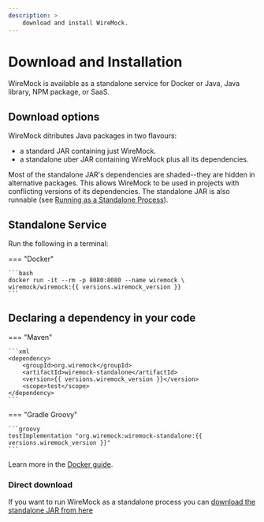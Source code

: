 ```yaml
---
description: >
    download and install WireMock.
---
```


# Download and Installation

WireMock is available as a standalone service for Docker or Java, Java library, NPM package, or SaaS.

## Download options

WireMock ditributes Java packages in two flavours:
- a standard JAR containing just WireMock.
- a standalone uber JAR containing WireMock plus all its dependencies.

Most of the standalone JAR's dependencies are shaded--they are hidden in alternative packages. This allows WireMock to be used in projects with
conflicting versions of its dependencies. The standalone JAR is also runnable (see [Running as a Standalone Process](./running-standalone.md)).

## Standalone Service

Run the following in a terminal:

=== "Docker"

    ```bash
    docker run -it --rm -p 8080:8080 --name wiremock \
    wiremock/wiremock:{{ versions.wiremock_version }}
    ```

## Declaring a dependency in your code

=== "Maven"

    ```xml
    <dependency>
        <groupId>org.wiremock</groupId>
        <artifactId>wiremock-standalone</artifactId>
        <version>{{ versions.wiremock_version }}</version>
        <scope>test</scope>
    </dependency>
    ```

=== "Gradle Groovy"

    ```groovy
    testImplementation "org.wiremock:wiremock-standalone:{{ versions.wiremock_version }}"
    ```

Learn more in the [Docker guide](./standalone/docker.md).

### Direct download

If you want to run WireMock as a standalone process you can
<a id="wiremock-standalone-download" href="https://repo1.maven.org/maven2/org/wiremock/wiremock-standalone/{{ versions.wiremock_version }}/wiremock-standalone-{{ versions.wiremock_version }}.jar">download the standalone JAR from
here</a>
